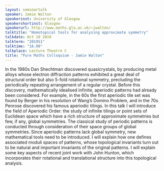 ```yaml
---
layout: seminartalk
speaker: Jamie Walton
speakerinst: University of Glasgow
speakershortinst: Glasgow
speakerurl: http://www.maths.gla.ac.uk/~jwalton/
talktitle: "Homotopical tools for analysing approximate symmetry"
talkdate: Oct 10 2019
talkterm: "2019S1"
talktime: "16.00"
talkplace: Lecture Theatre C
title: "Pure Maths Colloquium - Jamie Walton"
---
```


 In the 1980s Dan Shechtman discovered quasicrystals, by producing metal alloys whose electron diffraction patterns exhibited a great deal of structural order but also 5-fold rotational symmetry, precluding the periodically repeating arrangement of a regular crystal. Before this discovery, mathematically idealised infinite, aperiodic patterns had already been considered. For example, in the 60s the first aperiodic tile set was found by Berger in his resolution of Wang’s Domino Problem, and in the 70s Penrose discovered his famous aperiodic tilings. In this talk I will introduce the field of Aperiodic Order: the study of infinite tilings or point sets of Euclidean space which have a rich structure of approximate symmetries but few, if any, global symmetries. The classical study of periodic patterns is conducted through consideration of their space groups of global symmetries. Since aperiodic patterns lack global symmetry, new mathematical tools need to be introduced. I will explain how one defines associated moduli spaces of patterns, whose topological invariants turn out to be natural and important invariants of the original patterns. I will explain some key aspects of recent joint work with John Hunton, which incorporates their rotational and translational structure into this topological analysis.